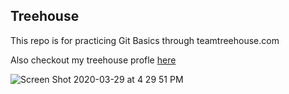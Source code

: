 ## Treehouse 

This repo is for practicing Git Basics through  teamtreehouse.com

Also checkout my treehouse profle [here](https://github.com/mdbyrd1920)

![Screen Shot 2020-03-29 at 4 29 51 PM](https://user-images.githubusercontent.com/53909144/77925754-4012c980-7273-11ea-81f5-ec72068bab31.png)
